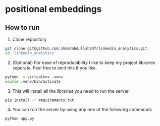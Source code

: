 # positional embeddings
## How to run
1. Clone repository
```bash
git clone git@github.com:ahmadabdullah247/linkedin_analytics.git
cd 'linkedin_analytics'
```
2. (Optional) For ease of reproducibility I like to keep my project libraries seperate. Feel free to omit this if you like. 
```bash
python -m virtualenv .venv
source .venv/bin/activate
```
3. This will install all the libraries you need to run the server.
```bash
pip install -r requirements.txt
```
4. You can run the server by using any one of the following commands
```bash
python app.py
```